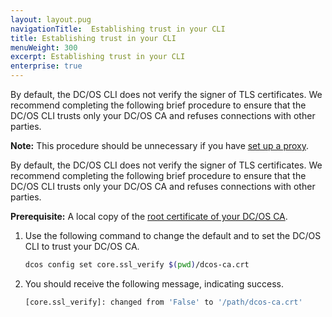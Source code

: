 ```yaml
---
layout: layout.pug
navigationTitle:  Establishing trust in your CLI
title: Establishing trust in your CLI
menuWeight: 300
excerpt: Establishing trust in your CLI
enterprise: true
---
```

<!-- The source repository for this topic is https://github.com/dcos/dcos-docs-site -->

  By default, the DC/OS CLI does not verify the signer of TLS certificates. We recommend completing the following brief procedure to ensure that the DC/OS CLI trusts only your DC/OS CA and refuses connections with other parties.

**Note:** This procedure should be unnecessary if you have [set up a proxy](/1.11/security/ent/tls-ssl/haproxy-adminrouter/).

By default, the DC/OS CLI does not verify the signer of TLS certificates. We recommend completing the following brief procedure to ensure that the DC/OS CLI trusts only your DC/OS CA and refuses connections with other parties.

**Prerequisite:** A local copy of the [root certificate of your DC/OS CA](/1.11/security/ent/tls-ssl/get-cert/).

1. Use the following command to change the default and to set the DC/OS CLI to trust your DC/OS CA.

   ```bash
   dcos config set core.ssl_verify $(pwd)/dcos-ca.crt
   ```

1. You should receive the following message, indicating success.

   ```bash
   [core.ssl_verify]: changed from 'False' to '/path/dcos-ca.crt'
   ```
